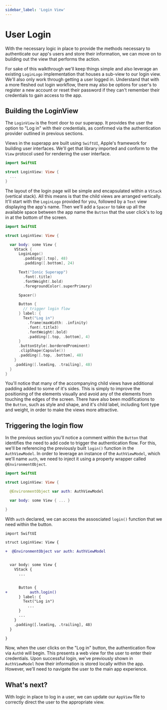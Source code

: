 ```yaml
---
sidebar_label: 'Login View'
---
```


# User Login

With the necessary logic in place to provide the methods necessary to authenticate our app's users and store their information, we can move on to building out the view that performs the action.

For sake of this walkthrough we'll keep things simple and also leverage an existing `LoginLogo` implementation that houses a sub-view to our login view. We'll also only work through getting a user logged in. Understand that with a more fleshed out login workflow, there may also be options for user's to register a new account or reset their password if they can't remember their credentials to gain access to the app.

## Building the LoginView

The `LoginView` is the front door to our superapp. It provides the user the option to "Log in" with their credentials, as confirmed via the authentication provider outlined in previous sections.

Views in the superapp are built using `SwiftUI`, Apple's framework for building user interfaces. We'll get that library imported and conform to the `View` protocol used for rendering the user interface.

```swift title="ios/Superapp Starter/Login/LoginView.swift"
import SwiftUI

struct LoginView: View {
  ...
}
```

The layout of the login page will be simple and encapsulated within a `VStack` (vertical stack). All this means is that the child views are arranged vertically. It'll start with the `LoginLogo` provided for you, followed by a `Text` view displaying the app's name. Then we'll add a `Spacer` to take up all the available space between the app name the `Button` that the user click's to log in at the bottom of the screen.

```swift title="ios/Superapp Starter/Login/LoginView.swift"
import SwiftUI

struct LoginView: View {

  var body: some View {
    VStack {
      LoginLogo()
        .padding([.top], 48)
        .padding([.bottom], 24)

      Text("Ionic Superapp")
        .font(.title)
        .fontWeight(.bold)
        .foregroundColor(.superPrimary)

      Spacer()

      Button {
        // trigger login flow
      } label: {
        Text("Log in")
          .frame(maxWidth: .infinity)
          .font(.title3)
          .fontWeight(.bold)
          .padding([.top, .bottom], 4)
      }
      .buttonStyle(.borderedProminent)
      .clipShape(Capsule())
      .padding([.top, .bottom], 48)
    }
    .padding([.leading, .trailing], 48)
  }
}
```

You'll notice that many of the accompanying child views have additional padding added to some of it's sides. This is simply to improve the positioning of the elements visually and avoid any of the elements from touching the edges of the screen. There have also been modifications to the `Button`, such as style and shape, and it's child label, including font type and weight, in order to make the views more attractive.

## Triggering the login flow

In the previous section you'll notice a comment within the `Button` that identifies the need to add code to trigger the authentication flow. For this, we'll be referencing the previously built `login()` function in the `AuthViewModel`. In order to leverage an instance of the `AuthViewModel`, which we'll name `auth`, we need to inject it using a property wrapper called `@EnvironmentObject`.

```swift title="ios/Superapp Starter/Login/LoginView.swift"
import SwiftUI

struct LoginView: View {

  @EnvironmentObject var auth: AuthViewModel

  var body: some View { ... }

}
```

With `auth` declared, we can access the assosciated `login()` function that we need within the button.

```diff title="ios/Superapp Starter/Login/LoginView.swift"
import SwiftUI

struct LoginView: View {

+  @EnvironmentObject var auth: AuthViewModel


  var body: some View {
    VStack {
      ...


      Button {
+          auth.login()
      } label: {
        Text("Log in")
          ...
      }
      ...
    }
    .padding([.leading, .trailing], 48)
  }

}
```

Now, when the user clicks on the "Log in" button, the authentication flow via `Auth0` will begin. This presents a web view for the user to enter their credentials. Upon successful login, we've previously shown in `AuthViewModel` how their information is stored locally within the app. However, we'll need to navigate the user to the main app experience.

## What's next?

With logic in place to log in a user, we can update our `AppView` file to correctly direct the user to the appropriate view.
